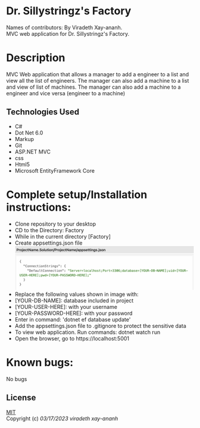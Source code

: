 # Dr. Sillystringz's Factory
Names of contributors: By Viradeth Xay-ananh.  
MVC web application for Dr. Sillystringz's Factory.

# Description 
MVC Web application that allows a manager to add a engineer to a list and view all the list of engineers.  The manager can also add a machine to a list and view of list of machines.  The manager can also add a machine to a engineer and vice versa (engineer to a machine)

## Technologies Used
* C#
* Dot Net 6.0
* Markup
* Git
* ASP.NET MVC
* css
* Html5
* Microsoft EntityFramework Core

# Complete setup/Installation instructions:
* Clone repository to your desktop 
* CD to the Directory: Factory
* While in the current directory [Factory]  
* Create appsettings.json file ![example for appsettings file](image.png)
* Replace the following values shown in image with: 
* [YOUR-DB-NAME]: database included in project
* [YOUR-USER-HERE]: with your username
* [YOUR-PASSWORD-HERE]: with your password
* Enter in command: 'dotnet ef database update'
* Add the appsettings.json file to .gitignore to protect the sensitive data
* To view web application. Run commands: dotnet watch run 
* Open the browser, go to https://localhost:5001

# Known bugs: 
No bugs 

## License

[MIT](https://opensource.org/licenses/MIT)  
Copyright (c) _03/17/2023_ _viradeth xay-ananh_